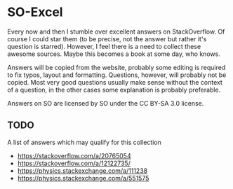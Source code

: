# SO-Excel

Every now and then I stumble over excellent answers on StackOverflow.
Of course I could star them (to be precise, not the answer but rather it's
question is starred).
However, I feel there is a need to collect these awesome sources.
Maybe this becomes a book at some day, who knows.

Answers will be copied from the website, probably some editing is required to
fix typos, layout and formatting.
Questions, however, will probably not be copied.
Most very good questions usually make sense without the context of a question,
in the other cases some explanation is probably preferable.

Answers on SO are licensed by SO under the CC BY-SA 3.0 license.


## TODO

A list of answers which may qualify for this collection

- https://stackoverflow.com/a/20765054
- https://stackoverflow.com/a/12122735/
- https://physics.stackexchange.com/a/111238
- https://physics.stackexchange.com/a/551575
